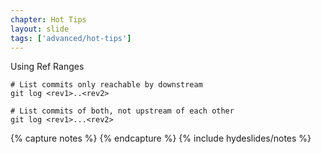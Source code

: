 ```yaml
---
chapter: Hot Tips
layout: slide
tags: ['advanced/hot-tips']
---
```


Using Ref Ranges

	# List commits only reachable by downstream
	git log <rev1>..<rev2>

	# List commits of both, not upstream of each other 
	git log <rev1>...<rev2>


{% capture notes %}
{% endcapture %}
{% include hydeslides/notes %}

